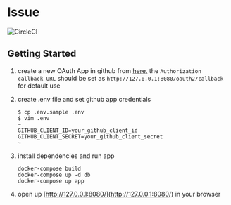 # lssue 
![CircleCI](https://circleci.com/gh/flexphere/lssue.svg?style=svg&circle-token=e7d51209c755f338dc7b22ba7132e96ea4eab12f)

## Getting Started
1. create a new OAuth App in github from [here.](https://github.com/settings/applications/new)
   the `Authorization callback URL` should be set as `http://127.0.0.1:8080/oauth2/callback` for default use
   
2. create .env file and set github app credentials
    ```
    $ cp .env.sample .env
    $ vim .env
    ~
    GITHUB_CLIENT_ID=your_github_client_id
    GITHUB_CLIENT_SECRET=your_github_client_secret
    ~
    ```
3. install dependencies and run app
    ```
    docker-compose build
    docker-compose up -d db
    docker-compose up app
    ```
4. open up [http://127.0.0.1:8080/](http://127.0.0.1:8080/) in your browser